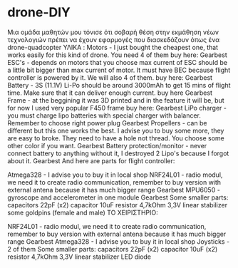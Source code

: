 # drone-DIY
Μια ομάδα μαθητών μου τόνισε ότι σοβαρή θέση στην εκμάθηση νέων τεχνολογιών πρέπει να έχουν εφαρμογές που διασκεδάζουν όπως ένα drone-quadcopter
ΥΛΙΚΑ :
Motors - I just bought the cheapest one, that works easily for this kind of drone. You need 4 of them buy here: Gearbest
ESC's - depends on motors that you choose max current of ESC should be a little bit bigger than max current of motor. It must have BEC because flight controller is powered by it. We will also 4 of them. buy here: Gearbest
Battery - 3S (11.1V) Li-Po should be around 3000mAh to get 15 mins of flight time. Make sure that it can deliver enough current. buy here Gearbest
Frame - at the beggining it was 3D printed and in the feature it will be, but for now I used very popular F450 frame buy here: Gearbest
LiPo charger - you must charge lipo batteries with special charger with balancer. Remember to choose right power plug Gearbest
Propellers - can be different but this one works the best. I advise you to buy some more, they are easy to broke. They need to have a hole not thread. You choose some other color if you want. Gearbest
Battery protection/monitor - never connect battery to anything without it, I destroyed 2 Lipo's because I forgot about it. Gearbest
And here are parts for flight controller:

Atmega328 - I advise you to buy it in local shop
NRF24L01 - radio modul, we need it to create radio communication, remember to buy version with external antena because it has much bigger range Gearbest
MPU6050 - gyroscope and accelerometer in one module Gearbest
Some smaller parts:
capacitors 22pF (x2)
capacitor 10uF
resistor 4,7kOhm
3,3V linear stabilizer
some goldpins (female and male)
ΤΟ ΧΕΙΡΙΣΤΗΡΙΟ:

NRF24L01 - radio modul, we need it to create radio communication, remember to buy version with external antena because it has much bigger range Gearbest
Atmega328 - I advise you to buy it in local shop
Joysticks - 2 of them
Some smaller parts:
capacitors 22pF (x2)
capacitor 10uF (x2)
resistor 4,7kOhm
3,3V linear stabilizer
LED diode
